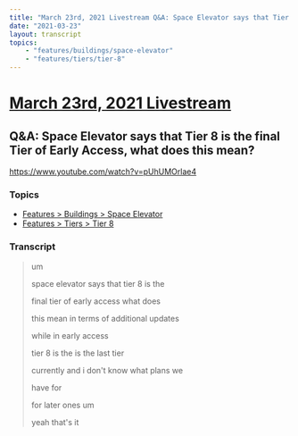 ```yaml
---
title: "March 23rd, 2021 Livestream Q&A: Space Elevator says that Tier 8 is the final Tier of Early Access, what does this mean?"
date: "2021-03-23"
layout: transcript
topics:
    - "features/buildings/space-elevator"
    - "features/tiers/tier-8"
---
```

# [March 23rd, 2021 Livestream](../2021-03-23.md)
## Q&A: Space Elevator says that Tier 8 is the final Tier of Early Access, what does this mean?
https://www.youtube.com/watch?v=pUhUMOrlae4

### Topics
* [Features > Buildings > Space Elevator](../topics/features/buildings/space-elevator.md)
* [Features > Tiers > Tier 8](../topics/features/tiers/tier-8.md)

### Transcript

> um
>
> space elevator says that tier 8 is the
>
> final tier of early access what does
>
> this mean in terms of additional updates
>
> while in early access
>
> tier 8 is the is the last tier
>
> currently and i don't know what plans we
>
> have for
>
> for later ones um
>
> yeah that's it
